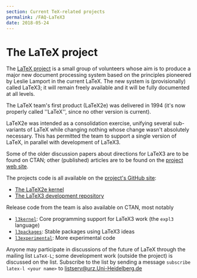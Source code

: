 ```yaml
---
section: Current TeX-related projects
permalink: /FAQ-LaTeX3
date: 2018-05-24
---
```


# The LaTeX project

The [LaTeX project](https://www.latex-project.org/latex3/)
is a small group of volunteers whose aim is
to produce a major new document processing system based on the
principles pioneered by Leslie Lamport in the current LaTeX.  The
new system is (provisionally) called LaTeX3; it
will remain freely available and it will be fully documented at
all levels.

The LaTeX team's first product (LaTeX2e) was delivered in 1994
(it's now properly called ''LaTeX'', since no other version is current).

LaTeX2e was intended as a consolidation exercise, unifying several
sub-variants of LaTeX while changing nothing whose change wasn't
absolutely necessary.  This has permitted the team to support a single
version of LaTeX, in parallel with development of LaTeX3.

Some of the older discussion papers about directions for LaTeX3 are
to be found on CTAN; other (published) articles are to be found
on the [project web site](https://www.latex-project.org/publications/).

The projects code is all available on the [project's GitHub
site](https://github.com/latex3/):

- [The LaTeX2e kernel](https://github.com/latex3/latex2e)
- [The LaTeX3 development repository](https://github.com/latex3/latex3)

Release code from the team is also available on CTAN, most notably

- [`l3kernel`](https://ctan.org/pkg/l3kernel): Core programming support for
  LaTeX3 work (the `expl3` language)
- [`l3packages`](https://ctan.org/pkg/l3packages): Stable packages using
  LaTeX3 ideas
- [`l3experimental`](https://ctan.org/pkg/l3experimental): More experimental
  code

Anyone may participate in discussions of the future of LaTeX through the
mailing list `LaTeX-L`; some development work (outside the project) is
discussed on the list. Subscribe to the list by sending a message `subscribe
latex-l <your name>` to <listserv@urz.Uni-Heidelberg.de>

